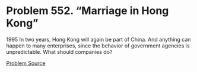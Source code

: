 # Problem 552. “Marriage in Hong Kong”

1995 In two years, Hong Kong will again be part of China. And anything can happen to many enterprises, since the behavior of government agencies is unpredictable. What should companies do?

[Problem Source](https://www.trizland.ru/tasks/1546/)